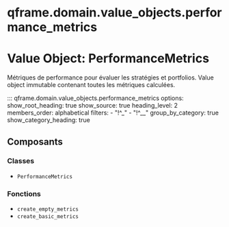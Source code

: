 # qframe.domain.value_objects.performance_metrics


Value Object: PerformanceMetrics
==============================

Métriques de performance pour évaluer les stratégies et portfolios.
Value object immutable contenant toutes les métriques calculées.


::: qframe.domain.value_objects.performance_metrics
    options:
      show_root_heading: true
      show_source: true
      heading_level: 2
      members_order: alphabetical
      filters:
        - "!^_"
        - "!^__"
      group_by_category: true
      show_category_heading: true

## Composants

### Classes

- `PerformanceMetrics`

### Fonctions

- `create_empty_metrics`
- `create_basic_metrics`

